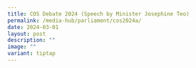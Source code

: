 ```yaml
---
title: COS Debate 2024 (Speech by Minister Josephine Teo)
permalink: /media-hub/parliament/cos2024a/
date: 2024-03-01
layout: post
description: ""
image: ""
variant: tiptap
---
```

